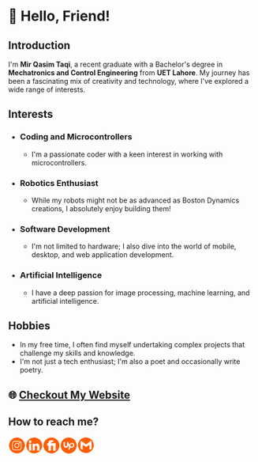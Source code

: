 # 👋 Hello, Friend!

## Introduction

I'm **Mir Qasim Taqi**, a recent graduate with a Bachelor's degree in **Mechatronics and Control Engineering** from **UET Lahore**. My journey has been a fascinating mix of creativity and technology, where I've explored a wide range of interests.

## Interests

- ### Coding and Microcontrollers
  - I'm a passionate coder with a keen interest in working with microcontrollers.

- ### Robotics Enthusiast
  - While my robots might not be as advanced as Boston Dynamics creations, I absolutely enjoy building them!

- ### Software Development
  - I'm not limited to hardware; I also dive into the world of mobile, desktop, and web application development.

- ### Artificial Intelligence
  - I have a deep passion for image processing, machine learning, and artificial intelligence.

## Hobbies

- In my free time, I often find myself undertaking complex projects that challenge my skills and knowledge.
- I'm not just a tech enthusiast; I'm also a poet and occasionally write poetry.

## 🌐 [Checkout My Website](https://mirtaqi.netlify.app)

## How to reach me?

<a href="https://instagram.com/taqimirtaqi">
  <img align="left" alt="Insragram" width="35px" src="./resources/instagram.png" />
</a>
<a href="https://www.linkedin.com/in/mirtaqi">
  <img align="left" alt="LinkedIn" width="35px" src="./resources/linked.png" />
</a>
<a href="https://www.fiverr.com/qasimtaqi">
  <img align="left" alt="Fiverr" width="35px" src="./resources/fiverr.png" />
</a>
<a href="https://upwork.com/freelancers/qasimtaqi">
  <img align="left" alt="Upwork" width="35px" src="./resources/upwork.png" />
</a>
<a href="mailto:mirtaqi94@gmail.com">
  <img align="left" alt="Mail" width="35px" src="./resources/gmail.png" />
